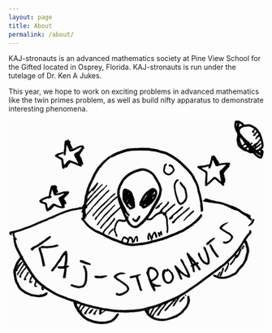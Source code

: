 ```yaml
---
layout: page
title: About
permalink: /about/
---
```


KAJ-stronauts is an advanced mathematics society at Pine View School for the Gifted located in Osprey, Florida. KAJ-stronauts is run under the tutelage of Dr. Ken A Jukes.

This year, we hope to work on exciting problems in advanced mathematics like the twin primes problem, as well as build nifty apparatus to demonstrate interesting phenomena.

![KAJ-stronauts](/assets/2014-09/logo.png)